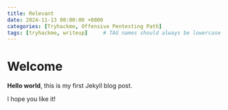 ```yaml
---
title: Relevant
date: 2024-11-13 00:00:00 +0800
categories: [Tryhackme, Offensive Pentesting Path]
tags: [tryhackme, writeup]     # TAG names should always be lowercase
---
```


# Welcome

**Hello world**, this is my first Jekyll blog post.

I hope you like it!